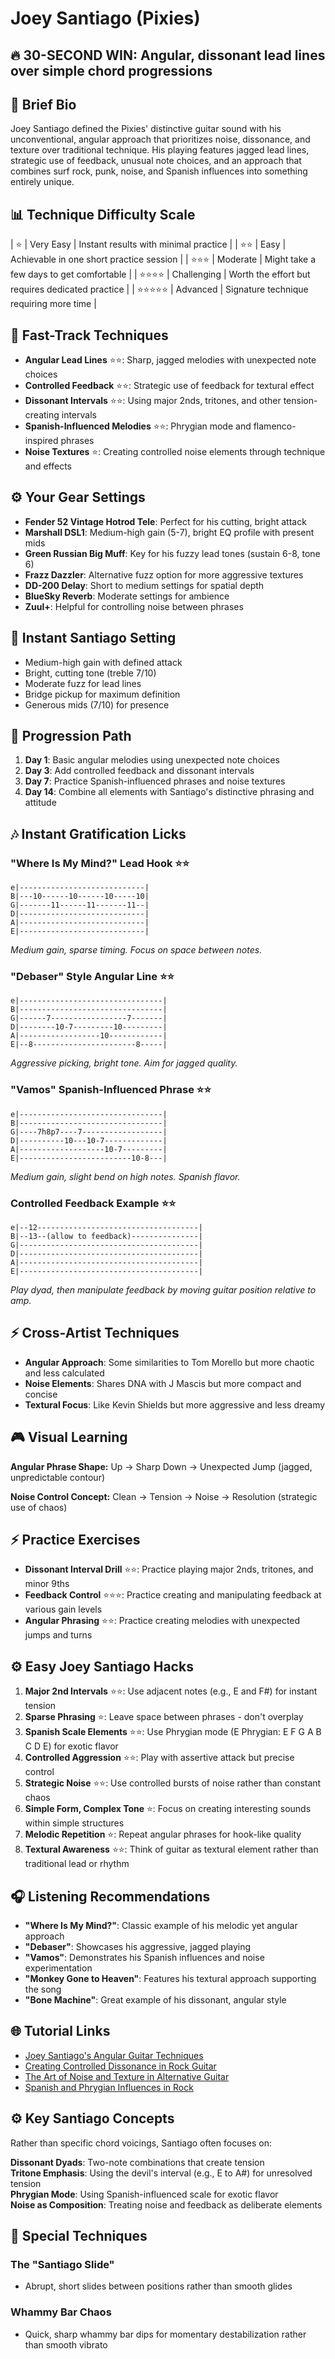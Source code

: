 # Joey Santiago (Pixies)

## 🔥 30-SECOND WIN: Angular, dissonant lead lines over simple chord progressions

## 🎸 Brief Bio
Joey Santiago defined the Pixies' distinctive guitar sound with his unconventional, angular approach that prioritizes noise, dissonance, and texture over traditional technique. His playing features jagged lead lines, strategic use of feedback, unusual note choices, and an approach that combines surf rock, punk, noise, and Spanish influences into something entirely unique.

## 📊 Technique Difficulty Scale
| ⭐ | Very Easy | Instant results with minimal practice |
| ⭐⭐ | Easy | Achievable in one short practice session |
| ⭐⭐⭐ | Moderate | Might take a few days to get comfortable |
| ⭐⭐⭐⭐ | Challenging | Worth the effort but requires dedicated practice |
| ⭐⭐⭐⭐⭐ | Advanced | Signature technique requiring more time |

## 🚀 Fast-Track Techniques
- **Angular Lead Lines** ⭐⭐: Sharp, jagged melodies with unexpected note choices
- **Controlled Feedback** ⭐⭐: Strategic use of feedback for textural effect
- **Dissonant Intervals** ⭐⭐: Using major 2nds, tritones, and other tension-creating intervals
- **Spanish-Influenced Melodies** ⭐⭐: Phrygian mode and flamenco-inspired phrases
- **Noise Textures** ⭐: Creating controlled noise elements through technique and effects

## ⚙️ Your Gear Settings
- **Fender 52 Vintage Hotrod Tele**: Perfect for his cutting, bright attack
- **Marshall DSL1**: Medium-high gain (5-7), bright EQ profile with present mids
- **Green Russian Big Muff**: Key for his fuzzy lead tones (sustain 6-8, tone 6)
- **Frazz Dazzler**: Alternative fuzz option for more aggressive textures
- **DD-200 Delay**: Short to medium settings for spatial depth
- **BlueSky Reverb**: Moderate settings for ambience
- **Zuul+**: Helpful for controlling noise between phrases

## 📱 Instant Santiago Setting
- Medium-high gain with defined attack
- Bright, cutting tone (treble 7/10)
- Moderate fuzz for lead lines
- Bridge pickup for maximum definition
- Generous mids (7/10) for presence

## 🔄 Progression Path
1. **Day 1**: Basic angular melodies using unexpected note choices
2. **Day 3**: Add controlled feedback and dissonant intervals
3. **Day 7**: Practice Spanish-influenced phrases and noise textures
4. **Day 14**: Combine all elements with Santiago's distinctive phrasing and attitude

## 🎶 Instant Gratification Licks

### "Where Is My Mind?" Lead Hook ⭐⭐
```tab
e|----------------------------|
B|---10------10------10-----10|
G|-------11------11-------11--|
D|----------------------------|
A|----------------------------|
E|----------------------------|
```
*Medium gain, sparse timing. Focus on space between notes.*

### "Debaser" Style Angular Line ⭐⭐
```tab
e|--------------------------------|
B|--------------------------------|
G|------7-----------------7-------|
D|--------10-7---------10---------|
A|------------------10------------|
E|--8-----------------------8-----|
```
*Aggressive picking, bright tone. Aim for jagged quality.*

### "Vamos" Spanish-Influenced Phrase ⭐⭐
```tab
e|--------------------------------|
B|--------------------------------|
G|----7h8p7----7------------------|
D|----------10---10-7-------------|
A|-------------------10-7---------|
E|-------------------------10-8---|
```
*Medium gain, slight bend on high notes. Spanish flavor.*

### Controlled Feedback Example ⭐⭐
```tab
e|--12------------------------------------|
B|--13--(allow to feedback)---------------|
G|----------------------------------------|
D|----------------------------------------|
A|----------------------------------------|
E|----------------------------------------|
```
*Play dyad, then manipulate feedback by moving guitar position relative to amp.*

## ⚡ Cross-Artist Techniques
- **Angular Approach**: Some similarities to Tom Morello but more chaotic and less calculated
- **Noise Elements**: Shares DNA with J Mascis but more compact and concise
- **Textural Focus**: Like Kevin Shields but more aggressive and less dreamy

## 🎮 Visual Learning
**Angular Phrase Shape:**
Up → Sharp Down → Unexpected Jump (jagged, unpredictable contour)

**Noise Control Concept:**
Clean → Tension → Noise → Resolution (strategic use of chaos)

## ⚡ Practice Exercises
- **Dissonant Interval Drill** ⭐⭐: Practice playing major 2nds, tritones, and minor 9ths
- **Feedback Control** ⭐⭐⭐: Practice creating and manipulating feedback at various gain levels
- **Angular Phrasing** ⭐⭐: Practice creating melodies with unexpected jumps and turns

## ⚙️ Easy Joey Santiago Hacks
1. **Major 2nd Intervals** ⭐⭐: Use adjacent notes (e.g., E and F#) for instant tension
2. **Sparse Phrasing** ⭐: Leave space between phrases - don't overplay
3. **Spanish Scale Elements** ⭐⭐: Use Phrygian mode (E Phrygian: E F G A B C D E) for exotic flavor
4. **Controlled Aggression** ⭐⭐: Play with assertive attack but precise control
5. **Strategic Noise** ⭐⭐: Use controlled bursts of noise rather than constant chaos
6. **Simple Form, Complex Tone** ⭐: Focus on creating interesting sounds within simple structures
7. **Melodic Repetition** ⭐: Repeat angular phrases for hook-like quality
8. **Textural Awareness** ⭐⭐: Think of guitar as textural element rather than traditional lead or rhythm

## 🎧 Listening Recommendations
- **"Where Is My Mind?"**: Classic example of his melodic yet angular approach
- **"Debaser"**: Showcases his aggressive, jagged playing
- **"Vamos"**: Demonstrates his Spanish influences and noise experimentation
- **"Monkey Gone to Heaven"**: Features his textural approach supporting the song
- **"Bone Machine"**: Great example of his dissonant, angular style

## 🌐 Tutorial Links
- [Joey Santiago's Angular Guitar Techniques](https://www.youtube.com/santiago-angular-techniques)
- [Creating Controlled Dissonance in Rock Guitar](https://www.premierguitar.com/controlled-dissonance)
- [The Art of Noise and Texture in Alternative Guitar](https://www.guitarworld.com/noise-texture-alt-guitar)
- [Spanish and Phrygian Influences in Rock](https://www.ultimate-guitar.com/spanish-rock-influences)

## ⚙️ Key Santiago Concepts
Rather than specific chord voicings, Santiago often focuses on:

**Dissonant Dyads**: Two-note combinations that create tension  
**Tritone Emphasis**: Using the devil's interval (e.g., E to A#) for unresolved tension  
**Phrygian Mode**: Using Spanish-influenced scale for exotic flavor  
**Noise as Composition**: Treating noise and feedback as deliberate elements

## 🎸 Special Techniques

### The "Santiago Slide"
- Abrupt, short slides between positions rather than smooth glides

### Whammy Bar Chaos
- Quick, sharp whammy bar dips for momentary destabilization rather than smooth vibrato